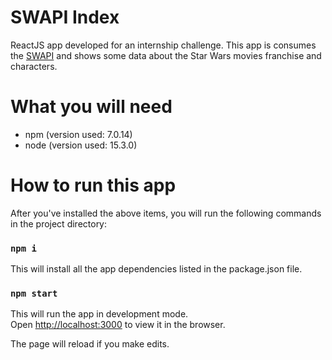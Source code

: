 # SWAPI Index

ReactJS app developed for an internship challenge. This app is consumes the [SWAPI](https://swapi.dev/api) and shows some data about the Star Wars movies franchise and characters.

# What you will need

- npm (version used: 7.0.14)
- node (version used: 15.3.0)

# How to run this app

After you've installed the above items, you will run the following commands in the project directory:

### `npm i`
This will install all the app dependencies listed in the package.json file.

### `npm start`

This will run the app in development mode.\
Open [http://localhost:3000](http://localhost:3000) to view it in the browser.

The page will reload if you make edits.
